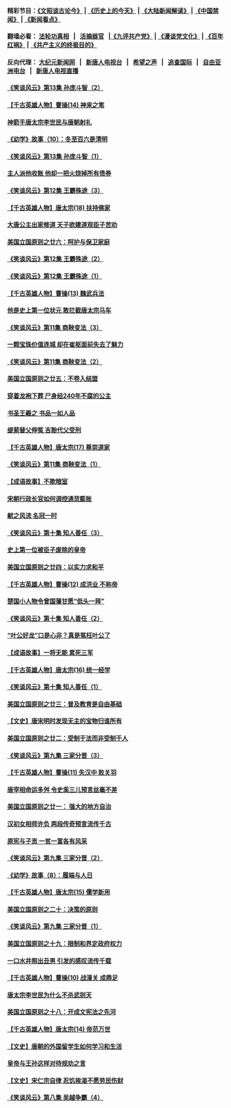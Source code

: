#### 精彩节目：[《文昭谈古论今》](http://155.138.205.71/wenzhao) | [《历史上的今天》](http://155.138.205.71/today-in-history) | [《大陆新闻解读》](http://155.138.205.71/ntdtv-comedy) | [《中国禁闻》](http://155.138.205.71/ntdtv-news) | [《新闻看点》](http://155.138.205.71/news-insight) 

 #### 翻墙必看： [法轮功真相](http://155.138.205.71:10000/videos/truth.html) &nbsp;&nbsp;|&nbsp;&nbsp; [活摘器官](http://155.138.205.71:10000/videos/res/Organs/) &nbsp;&nbsp;|[《九评共产党》](http://155.138.205.71:10000/videos/jiuping) | [《漫谈党文化》](http://155.138.205.71:10000/videos/mtdwh) | [《百年红祸》](http://155.138.205.71:10000/videos/bnhh) | [《共产主义的终极目的》](http://155.138.205.71:10000/videos/res/zjmd) 

 #### 反向代理： [大纪元新闻网](http://155.138.205.71:10080/) &nbsp;&nbsp;|&nbsp;&nbsp; [新唐人电视台](http://155.138.205.71:8000/) &nbsp;&nbsp;|&nbsp;&nbsp; [希望之声](http://155.138.205.71:8200/) &nbsp;&nbsp;|&nbsp;&nbsp; [追查国际](http://155.138.205.71:10010/) &nbsp;&nbsp;|&nbsp;&nbsp; [自由亚洲电台](http://155.138.205.71:9800/) &nbsp;&nbsp;|&nbsp;&nbsp; [新唐人电视直播](http://155.138.205.71/) 

#### [《笑谈风云》第13集 孙庞斗智（2）](../pages/nsc975/n11070199.md?t=02270731) 

#### [【千古英雄人物】曹操(14) 神来之笔](../pages/nsc975/n7783346.md?t=02270731) 

#### [神箭手唐太宗李世民与唐朝射礼](../pages/nsc975/n11050034.md?t=02270731) 

#### [《幼学》故事（10）：冬至百六是清明](../pages/nsc975/n11025760.md?t=02270731) 

#### [《笑谈风云》第13集 孙庞斗智（1）](../pages/nsc975/n11070158.md?t=02270731) 

#### [主人派他收账 他却一把火烧掉所有债券](../pages/nsc975/n11070431.md?t=02270731) 

#### [《笑谈风云》第12集 王霸殊途（3）](../pages/nsc975/n11058708.md?t=02270731) 

#### [【千古英雄人物】唐太宗(18) 扶持佛家](../pages/nsc975/n8046271.md?t=02270731) 

#### [大唐公主出家修道 天子欲建道观臣子苦劝](../pages/nsc975/n11053988.md?t=02270731) 

#### [美国立国原则之廿六：呵护与保卫家庭](../pages/nsc975/n11056028.md?t=02270731) 

#### [《笑谈风云》第12集 王霸殊途（2）](../pages/nsc975/n11058661.md?t=02270731) 

#### [《笑谈风云》第12集 王霸殊途（1）](../pages/nsc975/n11058612.md?t=02270731) 

#### [【千古英雄人物】曹操(13) 魏武兵法](../pages/nsc975/n7783342.md?t=02270731) 

#### [他是史上第一位状元 敢拦截唐太宗马车](../pages/nsc975/n11064238.md?t=02270731) 

#### [《笑谈风云》第11集 商鞅变法（3）](../pages/nsc975/n11051540.md?t=02270731) 

#### [一颗宝珠价值连城 却在崔枢面前失去了魅力](../pages/nsc975/n11049666.md?t=02270731) 

#### [《笑谈风云》第11集 商鞅变法（2）](../pages/nsc975/n11051527.md?t=02270731) 

#### [美国立国原则之廿五：不卷入结盟](../pages/nsc975/n11049916.md?t=02270731) 

#### [穿着龙袍下葬 尸身经240年不腐的公主](../pages/nsc975/n11058573.md?t=02270731) 

#### [书圣王羲之 书品一如人品](../pages/nsc975/n10961724.md?t=02270731) 

#### [缇萦替父伸冤 吉翂代父受刑](../pages/nsc975/n3780463.md?t=02270731) 

#### [【千古英雄人物】唐太宗(17) 尊崇道家](../pages/nsc975/n8046261.md?t=02270731) 

#### [《笑谈风云》第11集 商鞅变法（1）](../pages/nsc975/n11051459.md?t=02270731) 

#### [【成语故事】不欺暗室](../pages/nsc975/n11056002.md?t=02270731) 

#### [宋朝行政长官如何调控通货膨胀](../pages/nsc975/n11055933.md?t=02270731) 

#### [献之风流 名冠一时](../pages/nsc975/n11011196.md?t=02270731) 

#### [《笑谈风云》第十集 知人善任（3）](../pages/nsc975/n11044990.md?t=02270731) 

#### [史上第一位被臣子废除的皇帝](../pages/nsc975/n11053637.md?t=02270731) 

#### [美国立国原则之廿四：以实力求和平](../pages/nsc975/n11046955.md?t=02270731) 

#### [【千古英雄人物】曹操(12) 成洪业 不称帝](../pages/nsc975/n7783338.md?t=02270731) 

#### [楚国小人物令曾国藩甘愿“低头一拜”](../pages/nsc975/n11013087.md?t=02270731) 

#### [《笑谈风云》第十集 知人善任（2）](../pages/nsc975/n11044937.md?t=02270731) 

#### [“叶公好龙”口是心非？真是冤枉叶公了](../pages/nsc975/n11008777.md?t=02270731) 

#### [【成语故事】一将无能 累死三军](../pages/nsc975/n11046538.md?t=02270731) 

#### [【千古英雄人物】唐太宗(16) 统一经学](../pages/nsc975/n8046259.md?t=02270731) 

#### [《笑谈风云》第十集 知人善任（1）](../pages/nsc975/n11032532.md?t=02270731) 

#### [美国立国原则之廿三：普及教育是自由基础](../pages/nsc975/n11044655.md?t=02270731) 

#### [【文史】唐宋明时发现无主的宝物归谁所有](../pages/nsc975/n11036075.md?t=02270731) 

#### [美国立国原则之廿二：受制于法而非受制于人](../pages/nsc975/n11038266.md?t=02270731) 

#### [《笑谈风云》第九集 三家分晋（3）](../pages/nsc975/n11028646.md?t=02270731) 

#### [【千古英雄人物】曹操(11) 失汉中 败关羽](../pages/nsc975/n7783328.md?t=02270731) 

#### [唐宰相命运多舛 令史奚三儿预言丝毫不差](../pages/nsc975/n334750.md?t=02270731) 

#### [美国立国原则之廿一： 强大的地方自治](../pages/nsc975/n11036069.md?t=02270731) 

#### [汉初女相师许负 两段传奇预言流传千古](../pages/nsc975/n11035453.md?t=02270731) 

#### [原宪与子贡 一贫一富各有风采](../pages/nsc975/n11013094.md?t=02270731) 

#### [《笑谈风云》第九集 三家分晋（2）](../pages/nsc975/n11028610.md?t=02270731) 

#### [《幼学》故事（8）：履端与人日](../pages/nsc975/n10990550.md?t=02270731) 

#### [【千古英雄人物】唐太宗(15) 儒学新用](../pages/nsc975/n8046225.md?t=02270731) 

#### [美国立国原则之二十：决策的原则](../pages/nsc975/n11034691.md?t=02270731) 

#### [《笑谈风云》第九集 三家分晋（1）](../pages/nsc975/n11028591.md?t=02270731) 

#### [美国立国原则之十九：限制和界定政府权力](../pages/nsc975/n11023895.md?t=02270731) 

#### [一口水井照出丑男 引发的感叹流传千载](../pages/nsc975/n11004598.md?t=02270731) 

#### [【千古英雄人物】曹操(10) 战潼关 成鼎足](../pages/nsc975/n7779963.md?t=02270731) 

#### [唐太宗李世民为什么不杀武则天](../pages/nsc975/n11034040.md?t=02270731) 

#### [美国立国原则之十八：开成文宪法之先河](../pages/nsc975/n11008526.md?t=02270731) 

#### [【千古英雄人物】唐太宗(14) 帝范万世](../pages/nsc975/n8034234.md?t=02270731) 

#### [【文史】唐朝的外国留学生如何学习和生活](../pages/nsc975/n11010825.md?t=02270731) 

#### [皇帝与王孙这样对待规劝之言](../pages/nsc975/n10994666.md?t=02270731) 

#### [【文史】宋仁宗自律 忍饥挨渴不愿劳民伤财](../pages/nsc975/n10997349.md?t=02270731) 

#### [《笑谈风云》第八集 吴越争霸（4）](../pages/nsc975/n11010924.md?t=02270731) 

